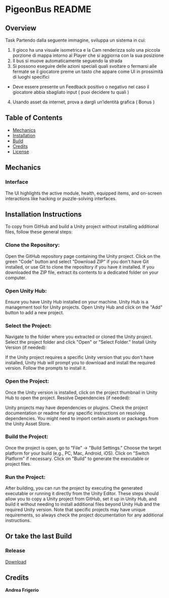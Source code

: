 # PigeonBus README
 

## Overview
Task
Partendo dalla seguente immagine, sviluppa un sistema in cui:
1. Il gioco ha una visuale isometrica e la Cam renderizza solo una piccola porzione di mappa intorno al Player che si aggiorna con la sua posizione
2. Il bus si muove automaticamente seguendo la strada
3. Si possono eseguire delle azioni speciali quali svoltare o fermarsi alle fermate se il giocatore preme un tasto che appare come UI in prossimità di luoghi specifici
- Deve essere presente un Feedback positivo o negativo nel caso il giocatore abbia sbagliato input ( puoi decidere tu quali )
4. Usando asset da internet, prova a dargli un’identità grafica ( Bonus )

## Table of Contents
- [Mechanics](#Mechanics)
- [Installation](#Installation-Instructions)
- [Build](#Or-take-the-last-Build)
- [Credits](#Credits)
- [License](#license)

## Mechanics

### Interface

The UI highlights the active module, health, equipped items, and on-screen interactions like hacking or puzzle-solving interfaces.

## Installation Instructions

To copy from GitHub and build a Unity project without installing additional files, follow these general steps:

### Clone the Repository:

Open the GitHub repository page containing the Unity project.
Click on the green "Code" button and select "Download ZIP" if you don't have Git installed, or use Git to clone the repository if you have it installed.
If you downloaded the ZIP file, extract its contents to a dedicated folder on your computer.
### Open Unity Hub:

Ensure you have Unity Hub installed on your machine. Unity Hub is a management tool for Unity projects.
Open Unity Hub and click on the "Add" button to add a new project.
### Select the Project:

Navigate to the folder where you extracted or cloned the Unity project.
Select the project folder and click "Open" or "Select Folder."
Install Unity Version (if needed):

If the Unity project requires a specific Unity version that you don't have installed, Unity Hub will prompt you to download and install the required version. Follow the prompts to install it.
### Open the Project:

Once the Unity version is installed, click on the project thumbnail in Unity Hub to open the project.
Resolve Dependencies (if needed):

Unity projects may have dependencies or plugins. Check the project documentation or readme for any specific instructions on resolving dependencies. You might need to import certain assets or packages from the Unity Asset Store.
### Build the Project:

Once the project is open, go to "File" -> "Build Settings."
Choose the target platform for your build (e.g., PC, Mac, Android, iOS).
Click on "Switch Platform" if necessary.
Click on "Build" to generate the executable or project files.
### Run the Project:

After building, you can run the project by executing the generated executable or running it directly from the Unity Editor.
These steps should allow you to copy a Unity project from GitHub, set it up in Unity Hub, and build it without needing to install additional files beyond Unity Hub and the required Unity version. Note that specific projects may have unique requirements, so always check the project documentation for any additional instructions.

## Or take the last Build

### Release

[Download](https://github.com/STRANOstudios/PigeonBus/releases/tag/V.0.1.2)

## Credits

**Andrea Frigerio**

